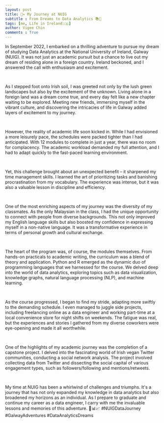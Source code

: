 ```yaml
---
layout: post
title: 🌟✈️ My Journey at NUIG
subtitle : From Dreams to Data Analytics 📚🤖
tags: [me, Life in Ireland🇮🇪]
author: Vigee Chin
comments : True
---
```


In September 2022, I embarked on a thrilling adventure to pursue my dream of studying Data Analytics at the National University of Ireland, Galway (NUIG). It was not just an academic pursuit but a chance to live out my dream of residing alone in a foreign country. Ireland beckoned, and I answered the call with enthusiasm and excitement.

<br>

As I stepped foot onto Irish soil, I was greeted not only by the lush green landscapes but also by the excitement of the unknown. Living alone in a foreign land was a dream come true, and every day felt like a new chapter waiting to be explored. Meeting new friends, immersing myself in the vibrant culture, and discovering the intricacies of life in Galway added layers of excitement to my journey.

<br>

However, the reality of academic life soon kicked in. While I had envisioned a more leisurely pace, the schedules were packed tighter than I had anticipated. With 12 modules to complete in just a year, there was no room for complacency. The academic workload demanded my full attention, and I had to adapt quickly to the fast-paced learning environment.

<br>

Yet, this challenge brought about an unexpected benefit – it sharpened my time management skills. I learned the art of prioritizing tasks and banishing procrastination from my vocabulary. The experience was intense, but it was also a valuable lesson in discipline and efficiency.

<br>

One of the most enriching aspects of my journey was the diversity of my classmates. As the only Malaysian in the class, I had the unique opportunity to connect with people from diverse backgrounds. This not only improved my English language skills but also boosted my confidence in expressing myself in a non-native language. It was a transformative experience in terms of personal growth and cultural exchange.

<br>

The heart of the program was, of course, the modules themselves. From hands-on practicals to academic writing, the curriculum was a blend of theory and application. Python and R emerged as the dynamic duo of programming languages that we harnessed for the course. We delved deep into the world of data analytics, exploring topics such as data visualization, knowledge graphs, natural language processing (NLP), and machine learning.

<br>

As the course progressed, I began to find my stride, adapting more swiftly to the demanding schedule. I even managed to juggle side projects, including freelancing online as a data engineer and working part-time at a local convenience store for night shifts on weekends. The fatigue was real, but the experiences and stories I gathered from my diverse coworkers were eye-opening and made it all worthwhile.

<br>

One of the highlights of my academic journey was the completion of a capstone project. I delved into the fascinating world of Irish vegan Twitter communities, conducting a social network analysis. The project involved collecting data from Twitter and dissecting the social capital of various engagement types, such as followers/following and mentions/retweets.

<br>

My time at NUIG has been a whirlwind of challenges and triumphs. It's a journey that has not only expanded my knowledge in data analytics but also broadened my horizons as an individual. As I prepare to graduate and continue my career as a data engineer, I carry with me the invaluable lessons and memories of this adventure. 🚀📊📈 #NUIGDataJourney #GalwayAdventures #DataAnalyticsDreams
